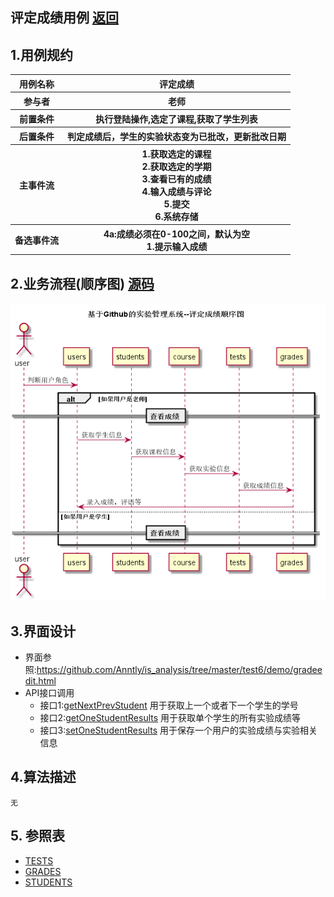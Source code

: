 ## 评定成绩用例 [返回](../README.MD)

## 1.用例规约

<table>
      <tr>
			   <th>用例名称</th>
			   <th>评定成绩</th>
      </tr>
      <tr>
			   <th>参与者</th>
			   <th>老师</th>
      </tr>
      <tr>
			   <th>前置条件</th>
			   <th>执行登陆操作,选定了课程,获取了学生列表</th>
      </tr>
      <tr>
			   <th>后置条件</th>
			   <th>判定成绩后，学生的实验状态变为已批改，更新批改日期</th>
      </tr>
      <tr>
			   <th >主事件流</th>
         <th>1.获取选定的课程<br/>
              2.获取选定的学期<br/>
              3.查看已有的成绩<br/>
              4.输入成绩与评论<br/>
              5.提交<br/>
              6.系统存储
         </th>
      </tr>
      <tr>
			   <th>备选事件流</th>
         <th>4a:成绩必须在0-100之间，默认为空<br/>
                1.提示输入成绩
         </th>
      </tr>
</table>

## 2.业务流程(顺序图) [源码](../评定成绩顺序图.puml)

![业务流程](../评定成绩顺序图.png "评定成绩")

## 3.界面设计
* 界面参照:https://github.com/Anntly/is_analysis/tree/master/test6/demo/gradeedit.html
* API接口调用
  * 接口1:[getNextPrevStudent](../接口/getNextPrevStudent.md)
        用于获取上一个或者下一个学生的学号
  * 接口2:[getOneStudentResults](../接口/getOneStudentResults.md)
        用于获取单个学生的所有实验成绩等
  * 接口3:[setOneStudentResults](../接口/setOneStudentResults.md)
        用于保存一个用户的实验成绩与实验相关信息
        
## 4.算法描述
    无

## 5. 参照表
* [TESTS](../数据库设计.md/#TESTS)
* [GRADES](../数据库设计.md/#GRADES)
* [STUDENTS](../数据库设计.md/#STUDENTS)
